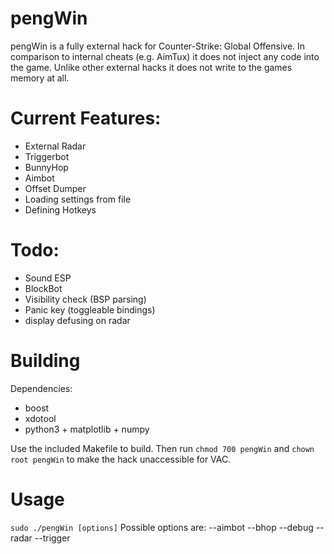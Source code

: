 
# pengWin
pengWin is a fully external hack for Counter-Strike\: Global Offensive.
In comparison to internal cheats (e.g. AimTux) it does not inject any code into the game.
Unlike other external hacks it does not write to the games memory at all.

# Current Features:
- External Radar
- Triggerbot
- BunnyHop
- Aimbot
- Offset Dumper
- Loading settings from file
- Defining Hotkeys

# Todo:
- Sound ESP
- BlockBot
- Visibility check (BSP parsing)
- Panic key (toggleable bindings)
- display defusing on radar

# Building
Dependencies:
- boost
- xdotool
- python3 + matplotlib + numpy

Use the included Makefile to build.
Then run `chmod 700 pengWin` and `chown root pengWin` to make the hack unaccessible for VAC.

# Usage
`sudo ./pengWin [options]`
Possible options are:
--aimbot
--bhop
--debug
--radar
--trigger
